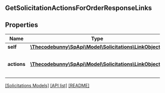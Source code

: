 ## GetSolicitationActionsForOrderResponseLinks

## Properties

Name | Type | Description | Notes
------------ | ------------- | ------------- | -------------
**self** | [**\Thecodebunny\SpApi\Model\Solicitations\LinkObject**](LinkObject.md) |  |
**actions** | [**\Thecodebunny\SpApi\Model\Solicitations\LinkObject[]**](LinkObject.md) | Eligible actions for the specified amazonOrderId. |

[[Solicitations Models]](../) [[API list]](../../Api) [[README]](../../../README.md)

